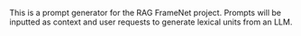 This is a prompt generator for the RAG FrameNet project. Prompts will be inputted as context and user requests to generate lexical units from an LLM.
